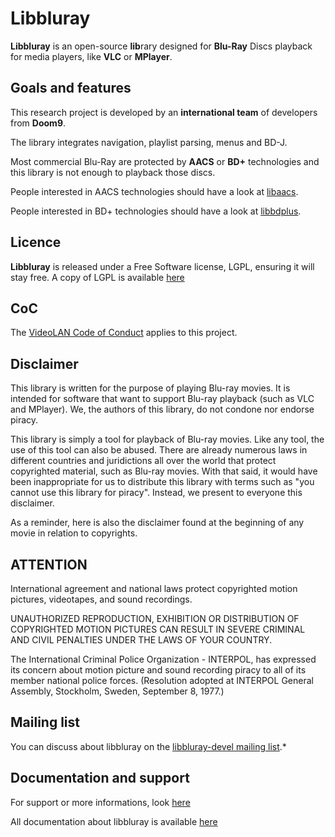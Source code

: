 # Libbluray
**Libbluray** is an open-source **lib**rary designed for **Blu-Ray** Discs playback for media players, like **VLC** or **MPlayer**.



## Goals and features

This research project is developed by an **international team** of developers from **Doom9**.

The library integrates navigation, playlist parsing, menus and BD-J.

Most commercial Blu-Ray are protected by **AACS** or **BD+** technologies and this library is not enough to playback those discs.

People interested in AACS technologies should have a look at [libaacs](https://code.videolan.org/videolan/libaacs).

People interested in BD+ technologies should have a look at [libbdplus](https://code.videolan.org/videolan/libbdplus).

## Licence

**Libbluray** is released under a Free Software license, LGPL, ensuring it will stay free.
A copy of LGPL is available [here](https://code.videolan.org/videolan/libbluray/-/blob/master/COPYING)

## CoC

The [VideoLAN Code of Conduct](https://wiki.videolan.org/CoC) applies to this project.

## Disclaimer

This library is written for the purpose of playing Blu-ray movies. It is
intended for software that want to support Blu-ray playback (such as VLC and
MPlayer). We, the authors of this library, do not condone nor endorse piracy.

This library is simply a tool for playback of Blu-ray movies. Like any tool, the
use of this tool can also be abused. There are already numerous laws in
different countries and juridictions all over the world that protect copyrighted
material, such as Blu-ray movies. With that said, it would have been
inappropriate for us to distribute this library with terms such as "you cannot
use this library for piracy". Instead, we present to everyone this disclaimer.

As a reminder, here is also the disclaimer found at the beginning of any movie
in relation to copyrights.

## ATTENTION

International agreement and national laws protect copyrighted motion pictures,
videotapes, and sound recordings.

UNAUTHORIZED REPRODUCTION, EXHIBITION OR DISTRIBUTION OF COPYRIGHTED MOTION
PICTURES CAN RESULT IN SEVERE CRIMINAL AND CIVIL PENALTIES UNDER THE LAWS OF
YOUR COUNTRY.


The International Criminal Police Organization - INTERPOL, has expressed its
concern about motion picture and sound recording piracy to all of its member
national police forces. (Resolution adopted at INTERPOL General Assembly,
Stockholm, Sweden, September 8, 1977.)


## Mailing list

You can discuss about libbluray on the [libbluray-devel mailing list](https://mailman.videolan.org/listinfo/libbluray-devel).*

## Documentation and support

For support or more informations, look [here](https://www.videolan.org/developers/libbluray.html)

All documentation about libbluray is available [here](https://videolan.videolan.me/libbluray/)
